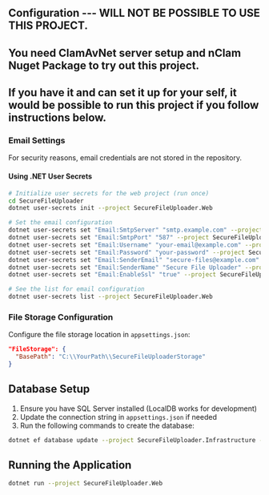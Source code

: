 ## Configuration --- WILL NOT BE POSSIBLE TO USE THIS PROJECT.
## You need ClamAvNet server setup and nClam Nuget Package to try out this project.
## If you have it and can set it up for your self, it would be possible to run this project if you follow instructions below.

### Email Settings

For security reasons, email credentials are not stored in the repository. 

#### Using .NET User Secrets

```bash
# Initialize user secrets for the web project (run once)
cd SecureFileUploader
dotnet user-secrets init --project SecureFileUploader.Web

# Set the email configuration
dotnet user-secrets set "Email:SmtpServer" "smtp.example.com" --project SecureFileUploader.Web
dotnet user-secrets set "Email:SmtpPort" "587" --project SecureFileUploader.Web
dotnet user-secrets set "Email:Username" "your-email@example.com" --project SecureFileUploader.Web
dotnet user-secrets set "Email:Password" "your-password" --project SecureFileUploader.Web
dotnet user-secrets set "Email:SenderEmail" "secure-files@example.com" --project SecureFileUploader.Web
dotnet user-secrets set "Email:SenderName" "Secure File Uploader" --project SecureFileUploader.Web
dotnet user-secrets set "Email:EnableSsl" "true" --project SecureFileUploader.Web

# See the list for email configuration
dotnet user-secrets list --project SecureFileUploader.Web
```


### File Storage Configuration

Configure the file storage location in `appsettings.json`:

```json
"FileStorage": {
  "BasePath": "C:\\YourPath\\SecureFileUploaderStorage"
}
```

## Database Setup

1. Ensure you have SQL Server installed (LocalDB works for development)
2. Update the connection string in `appsettings.json` if needed
3. Run the following commands to create the database:

```bash
dotnet ef database update --project SecureFileUploader.Infrastructure --startup-project SecureFileUploader.Web
```

## Running the Application

```bash
dotnet run --project SecureFileUploader.Web
```



